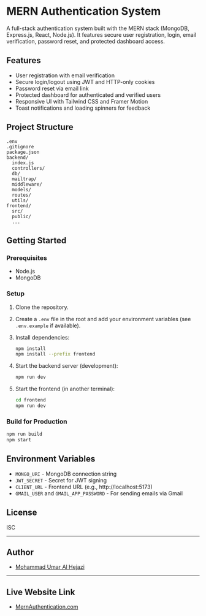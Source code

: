 # MERN Authentication System

A full-stack authentication system built with the MERN stack (MongoDB, Express.js, React, Node.js). It features secure user registration, login, email verification, password reset, and protected dashboard access.

## Features

- User registration with email verification
- Secure login/logout using JWT and HTTP-only cookies
- Password reset via email link
- Protected dashboard for authenticated and verified users
- Responsive UI with Tailwind CSS and Framer Motion
- Toast notifications and loading spinners for feedback

## Project Structure

```
.env
.gitignore
package.json
backend/
  index.js
  controllers/
  db/
  mailtrap/
  middleware/
  models/
  routes/
  utils/
frontend/
  src/
  public/
  ...
```

## Getting Started

### Prerequisites

- Node.js
- MongoDB

### Setup

1. Clone the repository.
2. Create a `.env` file in the root and add your environment variables (see `.env.example` if available).
3. Install dependencies:

   ```sh
   npm install
   npm install --prefix frontend
   ```

4. Start the backend server (development):

   ```sh
   npm run dev
   ```

5. Start the frontend (in another terminal):

   ```sh
   cd frontend
   npm run dev
   ```

### Build for Production

```sh
npm run build
npm start
```

## Environment Variables

- `MONGO_URI` - MongoDB connection string
- `JWT_SECRET` - Secret for JWT signing
- `CLIENT_URL` - Frontend URL (e.g., http://localhost:5173)
- `GMAIL_USER` and `GMAIL_APP_PASSWORD` - For sending emails via Gmail

## License

ISC

---

## Author

- [Mohammad Umar Al Hejazi](https://github.com/hejazi-zarkawi)

---

## Live Website Link

- [MernAuthentication.com](https://mern-auth-5k0z.onrender.com/)
